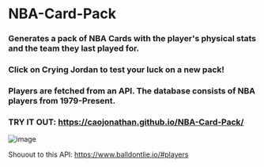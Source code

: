 # NBA-Card-Pack
### Generates a pack of NBA Cards with the player's physical stats and the team they last played for. 

### Click on Crying Jordan to test your luck on a new pack!

### Players are fetched from an API. The database consists of NBA players from 1979-Present.

### TRY IT OUT: https://caojonathan.github.io/NBA-Card-Pack/

![image](https://user-images.githubusercontent.com/69479285/149162169-8fb175ad-2999-4c05-bd52-b92762372361.png)







Shouout to this API: https://www.balldontlie.io/#players



